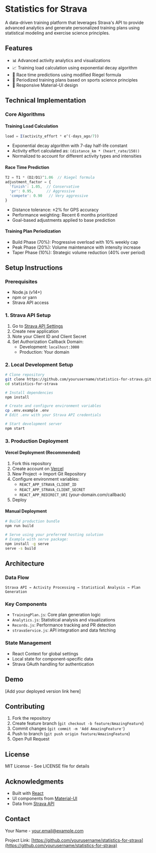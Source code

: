# Statistics for Strava

A data-driven training platform that leverages Strava's API to provide advanced analytics and generate personalized training plans using statistical modeling and exercise science principles.

## Features

- 📊 Advanced activity analytics and visualizations
- 📈 Training load calculation using exponential decay algorithm
- 🎯 Race time predictions using modified Riegel formula
- 📅 Periodized training plans based on sports science principles
- 📱 Responsive Material-UI design

## Technical Implementation

### Core Algorithms

#### Training Load Calculation
```javascript
load = Σ(activity_effort * e^(-days_ago/7))
```
- Exponential decay algorithm with 7-day half-life constant
- Activity effort calculated as: `(distance_km * (heart_rate/150))`
- Normalized to account for different activity types and intensities

#### Race Time Prediction
```javascript
T2 = T1 * (D2/D1)^1.06  // Riegel formula
adjustment_factor = {
  'finish': 1.05,  // Conservative
  'pr': 0.95,      // Aggressive
  'compete': 0.90   // Very aggressive
}
```
- Distance tolerance: ±2% for GPS accuracy
- Performance weighting: Recent 6 months prioritized
- Goal-based adjustments applied to base prediction

#### Training Plan Periodization
- Build Phase (70%): Progressive overload with 10% weekly cap
- Peak Phase (20%): Volume maintenance with intensity increase
- Taper Phase (10%): Strategic volume reduction (40% over period)

## Setup Instructions

### Prerequisites
- Node.js (v14+)
- npm or yarn
- Strava API access

### 1. Strava API Setup
1. Go to [Strava API Settings](https://www.strava.com/settings/api)
2. Create new application
3. Note your Client ID and Client Secret
4. Set Authorization Callback Domain:
   - Development: `localhost:3000`
   - Production: Your domain

### 2. Local Development Setup
```bash
# Clone repository
git clone https://github.com/yourusername/statistics-for-strava.git
cd statistics-for-strava

# Install dependencies
npm install

# Create and configure environment variables
cp .env.example .env
# Edit .env with your Strava API credentials

# Start development server
npm start
```

### 3. Production Deployment

#### Vercel Deployment (Recommended)
1. Fork this repository
2. Create account on [Vercel](https://vercel.com)
3. New Project → Import Git Repository
4. Configure environment variables:
   - `REACT_APP_STRAVA_CLIENT_ID`
   - `REACT_APP_STRAVA_CLIENT_SECRET`
   - `REACT_APP_REDIRECT_URI` (your-domain.com/callback)
5. Deploy

#### Manual Deployment
```bash
# Build production bundle
npm run build

# Serve using your preferred hosting solution
# Example with serve package:
npm install -g serve
serve -s build
```

## Architecture

### Data Flow
```
Strava API → Activity Processing → Statistical Analysis → Plan Generation
```

### Key Components
- `TrainingPlan.js`: Core plan generation logic
- `Analytics.js`: Statistical analysis and visualizations
- `Records.js`: Performance tracking and PR detection
- `stravaService.js`: API integration and data fetching

### State Management
- React Context for global settings
- Local state for component-specific data
- Strava OAuth handling for authentication

## Demo

[Add your deployed version link here]

## Contributing

1. Fork the repository
2. Create feature branch (`git checkout -b feature/AmazingFeature`)
3. Commit changes (`git commit -m 'Add AmazingFeature'`)
4. Push to branch (`git push origin feature/AmazingFeature`)
5. Open Pull Request

## License

MIT License - See LICENSE file for details

## Acknowledgments

- Built with [React](https://reactjs.org/)
- UI components from [Material-UI](https://mui.com/)
- Data from [Strava API](https://developers.strava.com/)

## Contact

Your Name - [your.email@example.com](mailto:your.email@example.com)

Project Link: [https://github.com/yourusername/statistics-for-strava](https://github.com/yourusername/statistics-for-strava)


